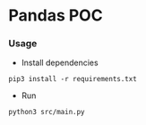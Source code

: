 # Pandas POC

### Usage

* Install dependencies
```shell
pip3 install -r requirements.txt
```

* Run
```shell
python3 src/main.py
```